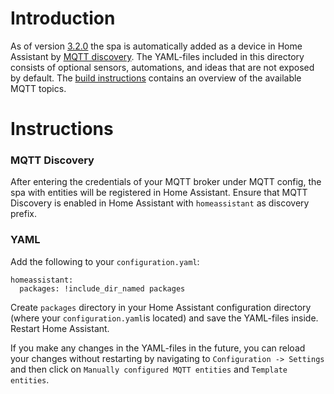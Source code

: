 # Introduction

As of version [3.2.0](https://github.com/visualapproach/WiFi-remote-for-Bestway-Lay-Z-SPA/releases/tag/v3.2.0) the spa is automatically added as a device in Home Assistant by [MQTT discovery](https://www.home-assistant.io/docs/mqtt/discovery/).
The YAML-files included in this directory consists of optional sensors, automations, and ideas that are not exposed by default.
The [build instructions](https://github.com/visualapproach/WiFi-remote-for-Bestway-Lay-Z-SPA/blob/master/Build-instructions-Bestway-WiFi-remote.pdf) contains an overview of the available MQTT topics.

# Instructions

### MQTT Discovery

After entering the credentials of your MQTT broker under MQTT config, the spa with entities will be registered in Home Assistant. Ensure that MQTT Discovery is enabled in Home Assistant with `homeassistant` as discovery prefix.


### YAML
Add the following to your `configuration.yaml`:
```
homeassistant:
  packages: !include_dir_named packages
```
Create `packages` directory in your Home Assistant configuration directory (where your `configuration.yaml`is located) and save the YAML-files inside.
Restart Home Assistant.

If you make any changes in the YAML-files in the future, you can reload your changes without restarting by navigating to `Configuration -> Settings` and then click on `Manually configured MQTT entities` and `Template entities`.
